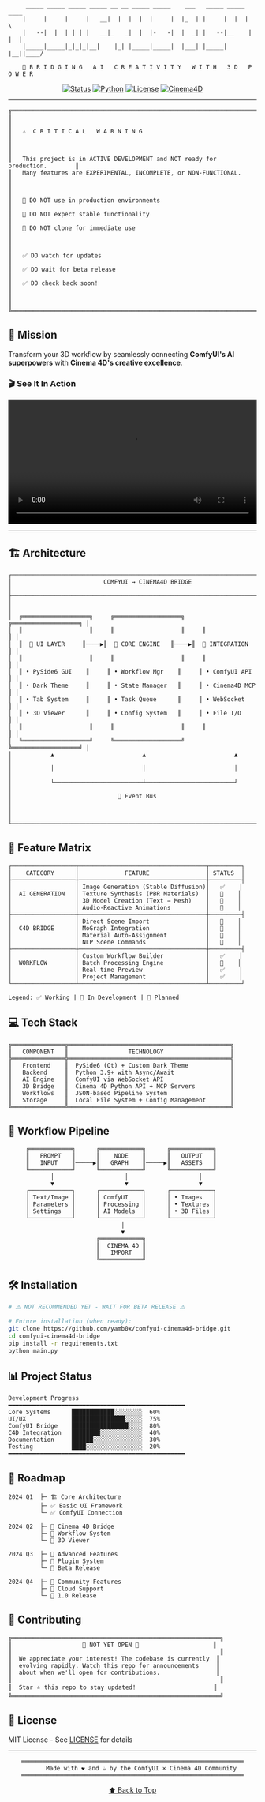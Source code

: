 ```
     _____ _____ _____ _____ __ __ _____ _____    ___   _____ _____ ____  
    |     |     |     |   __|  |  |  |  |     |  |_  | |     |  |  |    \ 
    |   --|  |  | | | |   __|_   _|  |  |-   -|  |  _| |   --|__    |  |  |
    |_____|_____|_|_|_|__|    |_| |_____|_____|  |___| |_____|  |__||____/ 
                                                                           
    🔗 B R I D G I N G   A I   C R E A T I V I T Y   W I T H   3 D   P O W E R
```

<div align="center">

[![Status](https://img.shields.io/badge/🚧_Status-EXPERIMENTAL-ff6b6b?style=for-the-badge)](https://github.com/yamb0x/comfyui-cinema4d-bridge)
[![Python](https://img.shields.io/badge/Python-3.9+-4c9eff?style=for-the-badge&logo=python&logoColor=white)](https://www.python.org/)
[![License](https://img.shields.io/badge/License-MIT-45d298?style=for-the-badge)](LICENSE)
[![Cinema4D](https://img.shields.io/badge/Cinema_4D-R21+-ff8cc8?style=for-the-badge)](https://www.maxon.net/cinema-4d)

</div>

---

```
╔═══════════════════════════════════════════════════════════════════════════════╗
║                                                                               ║
║   ⚠️  C R I T I C A L   W A R N I N G                                        ║
║                                                                               ║
║   This project is in ACTIVE DEVELOPMENT and NOT ready for production.        ║
║   Many features are EXPERIMENTAL, INCOMPLETE, or NON-FUNCTIONAL.              ║
║                                                                               ║
║   🚫 DO NOT use in production environments                                    ║
║   🚫 DO NOT expect stable functionality                                       ║
║   🚫 DO NOT clone for immediate use                                           ║
║                                                                               ║
║   ✅ DO watch for updates                                                     ║
║   ✅ DO wait for beta release                                                 ║
║   ✅ DO check back soon!                                                      ║
║                                                                               ║
╚═══════════════════════════════════════════════════════════════════════════════╝
```

## 🎯 Mission

Transform your 3D workflow by seamlessly connecting **ComfyUI's AI superpowers** with **Cinema 4D's creative excellence**.

### 🎬 See It In Action

<div align="center">

<!-- TO EMBED VIDEO: 
1. Go to https://github.com/yamb0x/comfyui-cinema4d-bridge/issues/new
2. Drag and drop the mp4/comft2c4d tool.mp4 file into the issue description
3. GitHub will generate a URL like: https://github.com/user-attachments/assets/...
4. Copy that URL and replace the line below
5. Cancel the issue (don't submit it)
-->

<video width="100%" controls>
  <source src="mp4/comft2c4d%20tool.mp4" type="video/mp4">
  
  [**🎥 CLICK TO WATCH DEMO VIDEO**](mp4/comft2c4d%20tool.mp4)
</video>

*Experience the future of AI-assisted 3D creation*

</div>

---

## 🏗️ Architecture

```
┌─────────────────────────────────────────────────────────────────────────────┐
│                          COMFYUI → CINEMA4D BRIDGE                          │
├─────────────────────────────────────────────────────────────────────────────┤
│                                                                             │
│  ╔═══════════════════╗     ╔═══════════════════╗     ╔═══════════════════╗ │
│  ║                   ║     ║                   ║     ║                   ║ │
│  ║  🎨 UI LAYER     ║────▶║  🧠 CORE ENGINE   ║────▶║  🔌 INTEGRATION   ║ │
│  ║                   ║     ║                   ║     ║                   ║ │
│  ║ • PySide6 GUI    ║     ║ • Workflow Mgr    ║     ║ • ComfyUI API    ║ │
│  ║ • Dark Theme     ║     ║ • State Manager   ║     ║ • Cinema4D MCP   ║ │
│  ║ • Tab System     ║     ║ • Task Queue      ║     ║ • WebSocket      ║ │
│  ║ • 3D Viewer      ║     ║ • Config System   ║     ║ • File I/O       ║ │
│  ║                   ║     ║                   ║     ║                   ║ │
│  ╚═══════════════════╝     ╚═══════════════════╝     ╚═══════════════════╝ │
│           ▲                         ▲                         ▲             │
│           │                         │                         │             │
│           └─────────────────────────┴─────────────────────────┘             │
│                              🔄 Event Bus                                   │
│                                                                             │
└─────────────────────────────────────────────────────────────────────────────┘
```

## 🚀 Feature Matrix

```
┌──────────────────┬────────────────────────────────────┬─────────┐
│    CATEGORY      │             FEATURE                │ STATUS  │
├──────────────────┼────────────────────────────────────┼─────────┤
│                  │ Image Generation (Stable Diffusion)│   ✅    │
│  AI GENERATION   │ Texture Synthesis (PBR Materials)  │   🔄    │
│                  │ 3D Model Creation (Text → Mesh)    │   🔄    │
│                  │ Audio-Reactive Animations          │   📅    │
├──────────────────┼────────────────────────────────────┼─────────┤
│                  │ Direct Scene Import                │   🔄    │
│  C4D BRIDGE      │ MoGraph Integration                │   🔄    │
│                  │ Material Auto-Assignment           │   📅    │
│                  │ NLP Scene Commands                 │   🔄    │
├──────────────────┼────────────────────────────────────┼─────────┤
│                  │ Custom Workflow Builder            │   ✅    │
│  WORKFLOW        │ Batch Processing Engine            │   🔄    │
│                  │ Real-time Preview                  │   ✅    │
│                  │ Project Management                 │   ✅    │
└──────────────────┴────────────────────────────────────┴─────────┘

Legend: ✅ Working | 🔄 In Development | 📅 Planned
```

## 💻 Tech Stack

```
╔═══════════════╦══════════════════════════════════════════════╗
║   COMPONENT   ║                 TECHNOLOGY                   ║
╠═══════════════╬══════════════════════════════════════════════╣
║   Frontend    ║  PySide6 (Qt) + Custom Dark Theme            ║
║   Backend     ║  Python 3.9+ with Async/Await                ║
║   AI Engine   ║  ComfyUI via WebSocket API                   ║
║   3D Bridge   ║  Cinema 4D Python API + MCP Servers          ║
║   Workflows   ║  JSON-based Pipeline System                  ║
║   Storage     ║  Local File System + Config Management       ║
╚═══════════════╩══════════════════════════════════════════════╝
```

## 🎨 Workflow Pipeline

```
     ╔════════════╗      ╔════════════╗      ╔════════════╗
     ║   PROMPT   ║      ║    NODE    ║      ║   OUTPUT   ║
     ║   INPUT    ║─────▶║   GRAPH    ║─────▶║   ASSETS   ║
     ╚════════════╝      ╚════════════╝      ╚════════════╝
            │                    │                    │
            ▼                    ▼                    ▼
     ┌────────────┐      ┌────────────┐      ┌────────────┐
     │ Text/Image │      │ ComfyUI    │      │ • Images   │
     │ Parameters │      │ Processing │      │ • Textures │
     │ Settings   │      │ AI Models  │      │ • 3D Files │
     └────────────┘      └────────────┘      └────────────┘
                                │
                                ▼
                         ╔════════════╗
                         ║  CINEMA 4D ║
                         ║   IMPORT   ║
                         ╚════════════╝
```

## 🛠️ Installation

```bash
# ⚠️ NOT RECOMMENDED YET - WAIT FOR BETA RELEASE ⚠️

# Future installation (when ready):
git clone https://github.com/yamb0x/comfyui-cinema4d-bridge.git
cd comfyui-cinema4d-bridge
pip install -r requirements.txt
python main.py
```

## 📊 Project Status

```
Development Progress
━━━━━━━━━━━━━━━━━━━━━━━━━━━━━━━━━━━━━━━━━━━━━━━━━━
Core Systems      ████████████░░░░░░░░  60%
UI/UX             ███████████████░░░░░  75%
ComfyUI Bridge    ████████████████░░░░  80%
C4D Integration   ████████░░░░░░░░░░░░  40%
Documentation     ██████░░░░░░░░░░░░░░  30%
Testing           ████░░░░░░░░░░░░░░░░  20%
━━━━━━━━━━━━━━━━━━━━━━━━━━━━━━━━━━━━━━━━━━━━━━━━━━
```

## 🔮 Roadmap

```
2024 Q1  ├─ 🏗️ Core Architecture
         ├─ ✅ Basic UI Framework
         └─ ✅ ComfyUI Connection
         
2024 Q2  ├─ 🔄 Cinema 4D Bridge
         ├─ 🔄 Workflow System
         └─ 🔄 3D Viewer
         
2024 Q3  ├─ 📅 Advanced Features
         ├─ 📅 Plugin System
         └─ 📅 Beta Release
         
2024 Q4  ├─ 📅 Community Features
         ├─ 📅 Cloud Support
         └─ 📅 1.0 Release
```

## 🤝 Contributing

```
╔═══════════════════════════════════════════════════════════╗
║                    🚫 NOT YET OPEN 🚫                     ║
║                                                           ║
║  We appreciate your interest! The codebase is currently  ║
║  evolving rapidly. Watch this repo for announcements     ║
║  about when we'll open for contributions.                ║
║                                                           ║
║  Star ⭐ this repo to stay updated!                      ║
╚═══════════════════════════════════════════════════════════╝
```

## 📜 License

MIT License - See [LICENSE](LICENSE) for details

---

<div align="center">

```
═══════════════════════════════════════════════════════════════
     Made with ❤️ and ☕ by the ComfyUI × Cinema 4D Community
═══════════════════════════════════════════════════════════════
```

[⬆ Back to Top](#comfyui--cinema-4d-bridge)

</div>